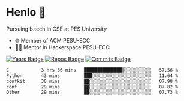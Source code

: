
# Henlo 🌊

Pursuing b.tech in CSE at PES University

 - 🌐 Member of ACM PESU-ECC
 - 👨‍💻 Mentor in Hackerspace PESU-ECC

 [![Years Badge](https://badges.pufler.dev/years/bwaklog)](https://badges.pufler.dev) 
 [![Repos Badge](https://badges.pufler.dev/repos/bwaklog)](https://badges.pufler.dev)
 [![Commits Badge](https://badges.pufler.dev/commits/monthly/bwaklog)](https://badges.pufler.dev)

<!--START_SECTION:waka-->

```txt
C            3 hrs 36 mins   ██████████████▒░░░░░░░░░░   57.56 %
Python       43 mins         ███░░░░░░░░░░░░░░░░░░░░░░   11.64 %
confkit      30 mins         ██░░░░░░░░░░░░░░░░░░░░░░░   07.98 %
conf         29 mins         ██░░░░░░░░░░░░░░░░░░░░░░░   07.82 %
Other        29 mins         ██░░░░░░░░░░░░░░░░░░░░░░░   07.73 %
```

<!--END_SECTION:waka-->
